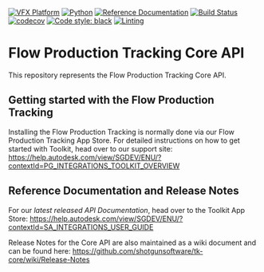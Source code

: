 [![VFX Platform](https://img.shields.io/badge/vfxplatform-2024%20%7C%202023%20%7C%202022%20%7C%202021-blue.svg)](http://www.vfxplatform.com/)
[![Python](https://img.shields.io/badge/python-3.11%20%7C%203.10%20%7C%203.9%20%7C%203.7-blue.svg)](https://www.python.org/)
[![Reference Documentation](http://img.shields.io/badge/doc-reference-blue.svg)](http://developer.shotgridsoftware.com/tk-core)
[![Build Status](https://dev.azure.com/shotgun-ecosystem/Toolkit/_apis/build/status/shotgunsoftware.tk-core?branchName=master)](https://dev.azure.com/shotgun-ecosystem/Toolkit/_build/latest?definitionId=38&branchName=master)
[![codecov](https://codecov.io/gh/shotgunsoftware/tk-core/branch/master/graph/badge.svg)](https://codecov.io/gh/shotgunsoftware/tk-core)
[![Code style: black](https://img.shields.io/badge/code%20style-black-000000.svg)](https://github.com/psf/black)
[![Linting](https://img.shields.io/badge/PEP8%20by-Hound%20CI-a873d1.svg)](https://houndci.com)

# Flow Production Tracking Core API

This repository represents the Flow Production Tracking Core API.

## Getting started with the Flow Production Tracking

Installing the Flow Production Tracking is normally done via our
Flow Production Tracking App Store. For detailed instructions on how to get started
with Toolkit, head over to our support site:
https://help.autodesk.com/view/SGDEV/ENU/?contextId=PG_INTEGRATIONS_TOOLKIT_OVERVIEW

## Reference Documentation and Release Notes

For our *latest released API Documentation*, head over to the Toolkit App Store:
https://help.autodesk.com/view/SGDEV/ENU/?contextId=SA_INTEGRATIONS_USER_GUIDE

Release Notes for the Core API are also maintained as a wiki document
and can be found here: https://github.com/shotgunsoftware/tk-core/wiki/Release-Notes
